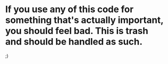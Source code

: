 # If you use any of this code for something that's actually important, you should feel bad. This is trash and should be handled as such.

;)

